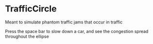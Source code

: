 # TrafficCircle

Meant to simulate phantom traffic jams that occur in traffic

Press the space bar to slow down a car, and see the congestion spread throughout the ellipse
